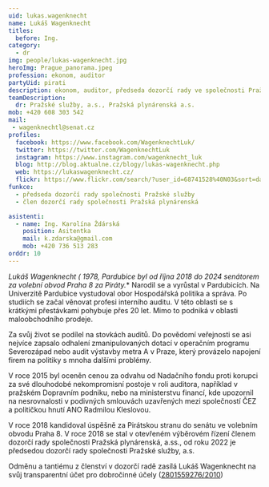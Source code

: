 ```yaml
---
uid: lukas.wagenknecht
name: Lukáš Wagenknecht
titles:
  before: Ing.
category:
  - dr
img: people/lukas-wagenknecht.jpg
heroImg: Prague_panorama.jpeg
profession: ekonom, auditor
partyUid: pirati
description: ekonom, auditor, předseda dozorčí rady ve společnosti Pražské služby
teamDescription:
  dr: Pražské služby, a.s., Pražská plynárenská a.s.
mob: +420 608 303 542
mail:
 - wagenknechtl@senat.cz
profiles:
  facebook: https://www.facebook.com/WagenknechtLuk/
  twitter: https://twitter.com/WagenknechtLuk
  instagram: https://www.instagram.com/wagenknecht_luk
  blog: http://blog.aktualne.cz/blogy/lukas-wagenknecht.php
  web: https://lukaswagenknecht.cz/
  flickr: https://www.flickr.com/search/?user_id=68741528%40N03&sort=date-taken-desc&view_all=1&text=luk%C3%A1%C5%A1%20wagenknecht 
funkce:
  - předseda dozorčí rady společnosti Pražské služby
  - člen dozorčí rady společnosti Pražská plynárenská

asistenti:
  - name: Ing. Karolína Ždárská
    position: Asitentka
    mail: k.zdarska@gmail.com
    mob: +420 736 513 283
orddr: 10
---
```


**Lukáš Wagenknecht (* 1978, Pardubice byl od října 2018 do 2024 senátorem za volební obvod Praha 8 za Piráty.** Narodil se a vyrůstal v Pardubicích. Na Univerzitě Pardubice vystudoval obor Hospodářská politika a správa. Po studiích se začal věnovat profesi interního auditu. V této oblasti se s krátkými přestávkami pohybuje přes 20 let. Mimo to podniká v oblasti maloobchodního prodeje.

Za svůj život se podílel na stovkách auditů. Do povědomí veřejnosti se asi nejvíce zapsalo odhalení zmanipulovaných dotací v operačním programu Severozápad nebo audit výstavby metra A v Praze, který provázelo napojení firem na politiky s mnoha dalšími problémy.

V roce 2015 byl oceněn cenou za odvahu od Nadačního fondu proti korupci za své dlouhodobé nekompromisní postoje v roli auditora, například v pražském Dopravním podniku, nebo na ministerstvu financí, kde upozornil na nesrovnalosti v podivných smlouvách uzavřených mezi společností ČEZ a političkou hnutí ANO Radmilou Kleslovou.

V roce 2018 kandidoval úspěšně za Pirátskou stranu do senátu ve volebním obvodu Praha 8. V roce 2018 se stal v otevřeném výběrovém řízení členem dozorčí rady společnosti Pražská plynárenská, a.ss., od roku 2022 je předsedou dozorčí rady společnosti Pražské služby, a.s.

Odměnu a tantiému z členství v dozorčí radě zasílá Lukáš Wagenknecht na svůj transparentní účet pro dobročinné účely ([2801559276/2010](https://ib.fio.cz/ib/transparent?a=2801559276))